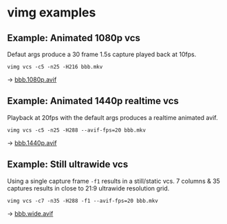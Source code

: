 # vimg examples

## Example: Animated 1080p vcs
Defaut args produce a 30 frame 1.5s capture played back at 10fps.

```
vimg vcs -c5 -n25 -H216 bbb.mkv
```
-> [bbb.1080p.avif](bbb.1080p.avif)

## Example: Animated 1440p realtime vcs
Playback at 20fps with the default args produces a realtime animated avif.

```
vimg vcs -c5 -n25 -H288 --avif-fps=20 bbb.mkv
```

-> [bbb.1440p.avif](bbb.1440p.avif)

## Example: Still ultrawide vcs
Using a single capture frame `-f1` results in a still/static vcs. 
7 columns & 35 captures results in close to 21:9 ultrawide resolution grid.

```
vimg vcs -c7 -n35 -H288 -f1 --avif-fps=20 bbb.mkv
```

-> [bbb.wide.avif](bbb.wide.avif)
